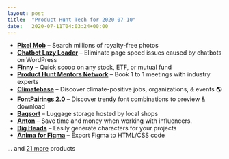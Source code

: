 ```yaml
---
layout: post
title:  "Product Hunt Tech for 2020-07-10"
date:   2020-07-11T04:03:24+00:00
---
```


* **[Pixel Mob](https://www.producthunt.com/posts/pixel-mob-2?utm_campaign=producthunt-api&utm_medium=api-v2&utm_source=Application%3A+Daily+Digest+RSS+v2+%28ID%3A+29748%29)** – Search millions of royalty-free photos
* **[Chatbot Lazy Loader](https://www.producthunt.com/posts/chatbot-lazy-loader?utm_campaign=producthunt-api&utm_medium=api-v2&utm_source=Application%3A+Daily+Digest+RSS+v2+%28ID%3A+29748%29)** – Eliminate page speed issues caused by chatbots on WordPress
* **[Finny](https://www.producthunt.com/posts/finny-2?utm_campaign=producthunt-api&utm_medium=api-v2&utm_source=Application%3A+Daily+Digest+RSS+v2+%28ID%3A+29748%29)** – Quick scoop on any stock, ETF, or mutual fund
* **[Product Hunt Mentors Network](https://www.producthunt.com/posts/product-hunt-mentors-network?utm_campaign=producthunt-api&utm_medium=api-v2&utm_source=Application%3A+Daily+Digest+RSS+v2+%28ID%3A+29748%29)** – Book 1 to 1 meetings with industry experts
* **[Climatebase](https://www.producthunt.com/posts/climatebase?utm_campaign=producthunt-api&utm_medium=api-v2&utm_source=Application%3A+Daily+Digest+RSS+v2+%28ID%3A+29748%29)** – Discover climate-positive jobs, organizations, & events 🌎
* **[FontPairings 2.0](https://www.producthunt.com/posts/fontpairings-2-0?utm_campaign=producthunt-api&utm_medium=api-v2&utm_source=Application%3A+Daily+Digest+RSS+v2+%28ID%3A+29748%29)** – Discover trendy font combinations to preview & download
* **[Bagsort](https://www.producthunt.com/posts/bagsort?utm_campaign=producthunt-api&utm_medium=api-v2&utm_source=Application%3A+Daily+Digest+RSS+v2+%28ID%3A+29748%29)** – Luggage storage hosted by local shops
* **[Anton](https://www.producthunt.com/posts/anton?utm_campaign=producthunt-api&utm_medium=api-v2&utm_source=Application%3A+Daily+Digest+RSS+v2+%28ID%3A+29748%29)** – Save time and money when working with influencers.
* **[Big Heads](https://www.producthunt.com/posts/big-heads?utm_campaign=producthunt-api&utm_medium=api-v2&utm_source=Application%3A+Daily+Digest+RSS+v2+%28ID%3A+29748%29)** – Easily generate characters for your projects
* **[Anima for Figma](https://www.producthunt.com/posts/anima-for-figma?utm_campaign=producthunt-api&utm_medium=api-v2&utm_source=Application%3A+Daily+Digest+RSS+v2+%28ID%3A+29748%29)** – Export Figma to HTML/CSS code

… and [21 more](https://www.producthunt.com/tech) products
